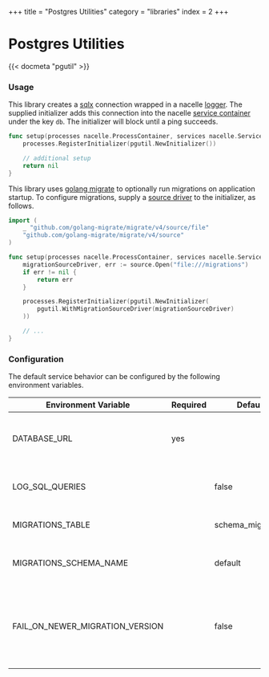 +++
title = "Postgres Utilities"
category = "libraries"
index = 2
+++

# Postgres Utilities

{{< docmeta "pgutil" >}}

<!-- Fold -->

### Usage

This library creates a [sqlx](https://github.com/jmoiron/sqlx) connection wrapped in a nacelle [logger](https://nacelle.dev/docs/core/log). The supplied initializer adds this connection into the nacelle [service container](https://nacelle.dev/docs/core/service) under the key `db`. The initializer will block until a ping succeeds.

```go
func setup(processes nacelle.ProcessContainer, services nacelle.ServiceContainer) error {
    processes.RegisterInitializer(pgutil.NewInitializer())

    // additional setup
    return nil
}
```

This library uses [golang migrate](https://github.com/golang-migrate/migrate) to optionally run migrations on application startup. To configure migrations, supply a [source driver](https://github.com/golang-migrate/migrate#migration-sources) to the initializer, as follows.

```go
import (
    _ "github.com/golang-migrate/migrate/v4/source/file"
    "github.com/golang-migrate/migrate/v4/source"
)

func setup(processes nacelle.ProcessContainer, services nacelle.ServiceContainer) error {
    migrationSourceDriver, err := source.Open("file:///migrations")
	if err != nil {
		return err
	}

    processes.RegisterInitializer(pgutil.NewInitializer(
        pgutil.WithMigrationSourceDriver(migrationSourceDriver)
    ))

    // ...
}
```

### Configuration

The default service behavior can be configured by the following environment variables.

| Environment Variable            | Required | Default           | Description                                                                                          |
| ------------------------------- | -------- | ----------------- | ---------------------------------------------------------------------------------------------------- |
| DATABASE_URL                    | yes      |                   | The connection string of the remote database.                                                        |
| LOG_SQL_QUERIES                 |          | false             | Whether or not to log parameterized SQL queries.                                                     |
| MIGRATIONS_TABLE                |          | schema_migrations | The name of the migrations table.                                                                    |
| MIGRATIONS_SCHEMA_NAME          |          | default           | The name of the schema used during migrations.                                                       |
| FAIL_ON_NEWER_MIGRATION_VERSION |          | false             | If true, fail startup when the database migration version is newer than the known set of migrations. |
